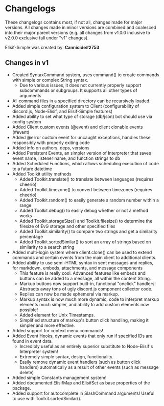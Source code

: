 # Changelogs
These changelogs contains most, if not all, changes made for major versions. All changes made in minor versions are combined and coalesced into their major parent versions (e.g. all changes from v1.0.0 inclusive to v2.0.0 exclusive fall under "v1" changes).

Elisif-Simple was created by: **Cannicide#2753**

## Changes in v1

- Created SyntaxCommand system, uses command() to create commands with simple or complex String syntax.
    - Due to various issues, it does not currently properly support subcommands or subgroups. It supports all other types of arguments.
- All command files in a specified directory can be recursively loaded.
- Added simple configuration system to Client (configurability of discord.js, Node-Elisif, and Elisif-Simple features)
- Added ability to set what type of storage (db/json) bot should use via config system
- Added Client custom events (@event) and client clonable events (#event)
- Added @error custom event for uncaught exceptions, handles these responsibly with properly exiting code
- Added info on authors, deps, versions
- Added Persistent Events, an simpler version of Interpreter that saves event name, listener name, and function strings to db
- Added Scheduled Functions, which allows scheduling execution of code to a future datetime
- Added Toolkit utility methods
    - Added Toolkit.translate() to translate between languages (requires cheerio)
    - Added Toolkit.timezone() to convert between timezones (requires cheerio)
    - Added Toolkit.random() to easily generate a random number within a range
    - Added Toolkit.debug() to easily debug whether or not a method works
    - Added Toolkit.storageSize() and Toolkit.filesize() to determine the filesize of EvG storage and other specified files
    - Added Toolkit.similarity() to compare two strings and get a similarity percentage
    - Added Toolkit.sortedSimilar() to sort an array of strings based on similarity to a search string
- Added multi-login system where client.clone() can be used to extend commands and certain events from the main client to additional clients.
- Added ability to use semi-HTML syntax in sent messages and replies, for markdown, embeds, attachments, and message components
    - This feature is really cool. Advanced features like embeds and buttons can be added to a message, all within the content String.
    - Markup buttons now support built-in, functional "onclick" handlers! Abstracts away tons of ugly discord.js component collector code.
    - Replies can now be made ephemeral via markup.
    - Markup syntax is now much more dynamic, code to interpret markup elements much simpler, and ability to add custom elements now possible!
    - Added element for Unix Timestamps.
    - Simplified structure of markup's button click handling, making it simpler and more effective.
- Added support for context menu commands!
- Added Event Hooks, dynamic events that only run if specified IDs are found in event data.
    - Incredibly useful as an entirely superior substitute to Node-Elisif's Interpreter system!
    - Extremely simple syntax, design, functionality.
    - Easily remove dynamic event handlers (such as button click handlers) automatically as a result of other events (such as message delete)
- Added simple Constants management system!
- Added documented ElisifMap and ElisifSet as base properties of the package.
- Added support for autocomplete in SlashCommand arguments! Useful to use with Toolkit.sortedSimilar().